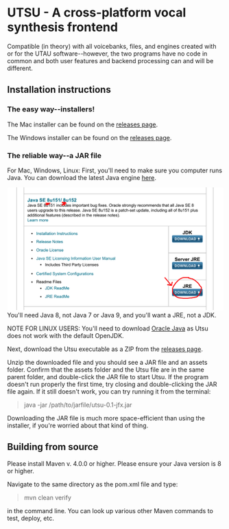# UTSU - A cross-platform vocal synthesis frontend

Compatible (in theory) with all voicebanks, files, and engines created with or for the UTAU software--however, the two programs have no code in common and both user features and backend processing can and will be different.

## Installation instructions

### The easy way--installers!

The Mac installer can be found on the [releases page](https://github.com/titinko/utsu/releases/tag/0.1.1).

The Windows installer can be found on the [releases page](https://github.com/titinko/utsu/releases/tag/0.1.1).

### The reliable way--a JAR file

For Mac, Windows, Linux:
First, you'll need to make sure you computer runs Java.  You can download the latest Java engine [here](http://www.oracle.com/technetwork/java/javase/downloads/index.html).

![Here's what the download page should look like.](images/java_screenshot.png)
You'll need Java 8, not Java 7 or Java 9, and you'll want a JRE, not a JDK.  

NOTE FOR LINUX USERS: You'll need to download [Oracle Java](https://www.digitalocean.com/community/tutorials/how-to-install-java-with-apt-get-on-ubuntu-16-04) as Utsu does not work with the default OpenJDK.

Next, download the Utsu executable as a ZIP from the [releases page](https://github.com/titinko/utsu/releases/tag/0.1.1).

Unzip the downloaded file and you should see a JAR file and an assets folder.  Confirm that the assets folder and the Utsu file are in the same parent folder, and double-click the JAR file to start Utsu.  If the program doesn't run properly the first time, try closing and double-clicking the JAR file again.  If it still doesn't work, you can try running it from the terminal:
> java -jar /path/to/jarfile/utsu-0.1-jfx.jar

Downloading the JAR file is much more space-efficient than using the installer, if you're worried about that kind of thing.

## Building from source

Please install Maven v. 4.0.0 or higher.
Please ensure your Java version is 8 or higher.

Navigate to the same directory as the pom.xml file and type:
> mvn clean verify

in the command line.  You can look up various other Maven commands to test, deploy, etc.
